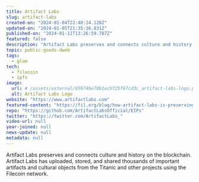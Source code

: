 ```yaml
---
title: Artifact Labs
slug: artifact-labs
created-on: "2024-01-04T22:40:24.120Z"
updated-on: "2024-01-05T21:35:36.831Z"
published-on: "2024-01-11T13:26:59.787Z"
featured: false
description: "Artifact Labs preserves and connects culture and history on the blockchain."
topic: public-goods-dweb
tags:
  - glam
tech:
  - filecoin
  - ipfs
image:
  url: # /assets/external/659746e70b1ecbf25f67cd3c_artifact-labs-logo.png
  alt: Artifact Labs Logo
website: "https://www.artifactlabs.com"
featured-content: "https://fil.org/blog/how-artifact-labs-is-preserving-and-connecting-history-and-culture-using-the-blockchain/"
repo: "https://github.com/ArtifactLabsOfficial/EIPs"
twitter: "https://twitter.com/ArtifactLabs_"
video-url: null
year-joined: null
news-update: null
metadata: null
---
```


Artifact Labs preserves and connects culture and history on the blockchain. Artifact Labs has uploaded, stored, and shared thousands of important artifacts and cultural objects from the Titanic and other projects using the Filecoin network.
